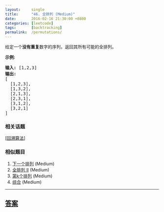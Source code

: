 ```yaml
---
layout:     single
title:      "46. 全排列 (Medium)"
date:       2016-02-16 21:30:00 +0800
categories: [leetcode]
tags:       [backtracking]
permalink:  /permutations/
---
```


<p>给定一个<strong>没有重复</strong>数字的序列，返回其所有可能的全排列。</p>

<p><strong>示例:</strong></p>

<pre><strong>输入:</strong> [1,2,3]
<strong>输出:</strong>
[
  [1,2,3],
  [1,3,2],
  [2,1,3],
  [2,3,1],
  [3,1,2],
  [3,2,1]
]</pre>

### 相关话题
  [[回溯算法](https://github.com/openset/leetcode/tree/master/tag/backtracking/README.md)]

### 相似题目
  1. [下一个排列](/next-permutation) (Medium)
  1. [全排列 II](/permutations-ii) (Medium)
  1. [第k个排列](/permutation-sequence) (Medium)
  1. [组合](/combinations) (Medium)

---

## [答案](https://github.com/openset/leetcode/tree/master/problems/permutations)
